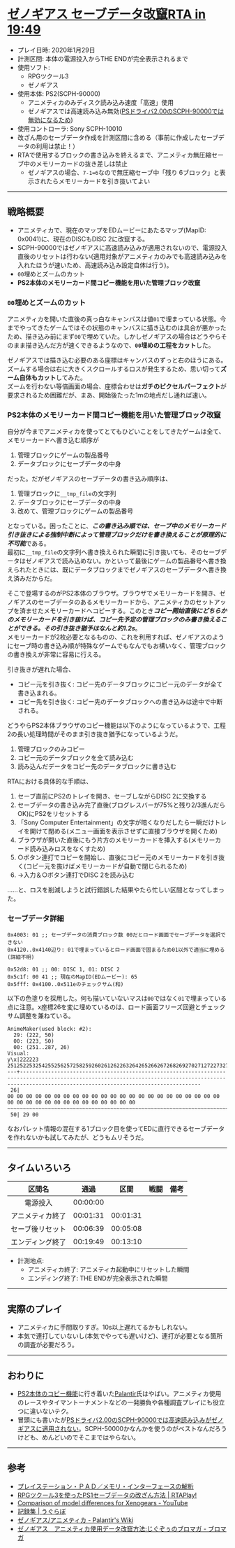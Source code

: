 # [ゼノギアス セーブデータ改竄RTA in 19:49](https://www.youtube.com/watch?v=OTb3aogFcIM)

- プレイ日時: 2020年1月29日
- 計測区間: 本体の電源投入からTHE ENDが完全表示されるまで
- 使用ソフト:
  - RPGツクール3
  - ゼノギアス
- 使用本体: PS2(SCPH-90000)
  - アニメティカのみディスク読み込み速度「高速」使用
  - ゼノギアスでは高速読み込み無効([PSドライバ2.00のSCPH-90000では無効になるため](https://www.youtube.com/watch?v=TvKFy7Wxbrk))
- 使用コントローラ: Sony SCPH-10010
- 改ざん用のセーブデータ作成を計測区間に含める（事前に作成したセーブデータの利用は禁止！）
- RTAで使用するブロックの書き込みを終えるまで、アニメティカ無圧縮セーブ中のメモリーカードの抜き差しは禁止
  - ゼノギアスの場合、`7-1=6`なので無圧縮セーブ中「残り 6ブロック」と表示されたらメモリーカードを引き抜いてよい

----

## 戦略概要

- アニメティカで、現在のマップをEDムービーにあたるマップ(MapID: 0x0041)に、現在のDISCもDISC 2に改竄する。
- SCPH-90000ではゼノギアスに高速読み込みが適用されないので、電源投入直後のリセットは行わない(適用対象がアニメティカのみでも高速読み込みを入れたほうが速いため、高速読み込み設定自体は行う)。
- `00`埋めとズームのカット
- **PS2本体のメモリーカード間コピー機能を用いた管理ブロック改竄**

### `00`埋めとズームのカット

アニメティカを開いた直後の真っ白なキャンバスは値`01`で埋まっている状態。今までやってきたゲームではその状態のキャンバスに描き込むのは具合が悪かったため、描き込み前にまず`00`で埋めていた。しかしゼノギアスの場合はどうやらそのまま描き込んだ方が速くできるようなので、**`00`埋めの工程をカット**した。

ゼノギアスでは描き込む必要のある座標はキャンバスのずっと右のほうにある。ズームする場合は右に大きくスクロールするロスが発生するため、思い切って**ズーム自体もカット**してみた。  
ズームを行わない等倍画面の場合、座標合わせは**ガチのピクセルパーフェクト**が要求されるため困難だが、まあ、開始後たった1mの地点だし通れば速い。

### PS2本体のメモリーカード間コピー機能を用いた管理ブロック改竄

自分が今までアニメティカを使ってとてもひどいことをしてきたゲームは全て、メモリーカードへ書き込む順序が
1. 管理ブロックにゲームの製品番号
2. データブロックにセーブデータの中身

だった。だがゼノギアスのセーブデータの書き込み順序は、

1. 管理ブロックに`__tmp_file`の文字列
2. データブロックにセーブデータの中身
3. 改めて、管理ブロックにゲームの製品番号

となっている。困ったことに、***この書き込み順では、セーブ中のメモリーカード引き抜きによる強制中断によって管理ブロックだけを書き換えることが原理的に不可能***である。  
最初に`__tmp_file`の文字列へ書き換えられた瞬間に引き抜いても、そのセーブデータはゼノギアスで読み込めない。かといって最後にゲームの製品番号へ書き換えられたときには、既にデータブロックまでゼノギアスのセーブデータへ書き換え済みだからだ。

そこで登場するのがPS2本体のブラウザ。ブラウザでメモリーカードを開き、ゼノギアスのセーブデータのあるメモリーカードから、アニメティカのセットアップを済ませたメモリーカードへコピーする。このとき***コピー開始直後にどちらかのメモリーカードを引き抜けば、コピー先予定の管理ブロックのみ書き換えることができる。その引き抜き猶予はなんと約1.2s***。  
メモリーカードが2枚必要となるものの、これを利用すれば、ゼノギアスのようにセーブ時の書き込み順が特殊なゲームでもなんでもお構いなく、管理ブロックの書き換えが非常に容易に行える。

引き抜きが遅れた場合、
- コピー元を引き抜く: コピー先のデータブロックにコピー元のデータが全て書き込まれる。
- コピー先を引き抜く: コピー先のデータブロックへの書き込みは途中で中断される。

どうやらPS2本体ブラウザのコピー機能は以下のようになっているようで、工程2の長い処理時間がそのまま引き抜き猶予になっているようだ。
1. 管理ブロックのみコピー
2. コピー元のデータブロックを全て読み込む
3. 読み込んだデータをコピー先のデータブロックに書き込む

RTAにおける具体的な手順は、
1. セーブ直前にPS2のトレイを開き、セーブしながらDISC 2に交換する
2. セーブデータの書き込み完了直後(ブログレスバーが75%と残り2/3進んだらOK)にPS2をリセットする
3. 「Sony Computer Entertainment」の文字が暗くなりだしたら一瞬だけトレイを開けて閉める(メニュー画面を表示させずに直接ブラウザを開くため)
4. ブラウザが開いた直後にもう片方のメモリーカードを挿入する(メモリーカード読み込みロスをなくすため)
5. ○ボタン連打でコピーを開始し、直後にコピー元のメモリーカードを引き抜く(コピー元を抜けばメモリーカードが自動で閉じられるため)
6. →入力＆○ボタン連打でDISC 2を読み込む

……と、ロスを削減しようと試行錯誤した結果やたら忙しい区間となってしまった。

### セーブデータ詳細

```
0x4003: 01 ;; セーブデータの消費ブロック数 00だとロード画面でセーブデータを選択できない
0x4120..0x4140辺り: 01で埋まっているとロード画面で固まるため01以外で適当に埋める(詳細不明)

0x52d8: 01 ;; 00: DISC 1, 01: DISC 2
0x5c1f: 00 41 ;; 現在のMapID(EDムービー): 65
0x5fff: 0x4100..0x511eのチェックサム(和)
```

以下の色塗りを採用した。何も描いていないマスは`00`ではなく`01`で埋まっている点に注意。x座標26を変に埋めているのは、ロード画面フリーズ回避とチェックサム調整を兼ねている。

```
AnimeMaker(used block: #2):
  29: (222, 50)
  00: (223, 50)
  00: (251..287, 26)
Visual:
y\x|222223                                                                                 251252253254255256257258259260261262263264265266267268269270271272273274275276277278279280281282283284285286287
---+------------------------------------------------------------------------------------------------------------------------------------------------------------------------------------------------------
 26|                                                                                        00 00 00 00 00 00 00 00 00 00 00 00 00 00 00 00 00 00 00 00 00 00 00 00 00 00 00 00 00 00 00 00 00 00 00 00 00
~~~~~~~~~~~~~~~~~~~~~~~~~~~~~~~~~~~~~~~~~~~~~~~~~~~~~~~~~~~~~~~~~~~~~~~~~~~~~~~~~~~~~~~~~~~~~~~~~~~~~~~~~~~~~~~~~~~~~~~~~~~~~~~~~~~~~~~~~~~~~~~~~~~~~~~~~~~~~~~~~~~~~~~~~~~~~~~~~~~~~~~~~~~~~~~~~~~~~~~~~~
 50| 29 00                                                                                                                                                                                                
```

なおパレット情報の混在する1ブロック目を使ってEDに直行できるセーブデータを作れないかも試してみたが、どうもムリそうだ。

----

## タイムいろいろ

|区間名|通過|区間|戦闘|備考|
|:---:|:---:|:---:|:---:|:---:|
|電源投入|00:00:00|||
|アニメティカ終了|00:01:31|00:01:31|||
|セーブ後リセット|00:06:39|00:05:08|||
|エンディング終了|00:19:49|00:13:10|||

- 計測地点:
  - アニメティカ終了: アニメティカ起動中にリセットした瞬間
  - エンディング終了: THE ENDが完全表示された瞬間

----

## 実際のプレイ

- アニメティカに手間取りすぎ。10s以上遅れてるかもしれない。
- 本気で連打していないし(本気でやっても遅いけど)、連打が必要となる箇所の調査が必要だろう。

----

## おわりに

- [PS2本体のコピー機能](http://www.palantir-k.net/palawiki/index.php?%E3%82%BC%E3%83%8E%E3%82%AE%E3%82%A2%E3%82%B9%2F%E3%82%A2%E3%83%8B%E3%83%A1%E3%83%86%E3%82%A3%E3%82%AB)に行き着いた[Palantir](https://twitter.com/Palantir_K)氏はやばい。アニメティカ使用のレースやタイマントーナメントなどの一発勝負や各種調査プレイにも役立つに違いないテク。
- 冒頭にも書いたが[PSドライバ2.00のSCPH-90000では高速読み込みがゼノギアスに適用されない](https://www.youtube.com/watch?v=TvKFy7Wxbrk)。SCPH-50000かなんかを使うのがベストなんだろうけども、めんどいのでそこまではやらない。

----

## 参考

- [プレイステーション・ＰＡＤ／メモリ・インターフェースの解析](http://kaele.com/~kashima/games/ps_jpn.txt)
- [RPGツクール3を使ったPS1セーブデータの改ざん方法 | RTAPlay!](https://rta-play.info/tool/save-glitch/)
- [Comparison of model differences for Xenogears - YouTube](https://www.youtube.com/watch?v=TvKFy7Wxbrk)
- [記録集 | うぐらぼ](http://liveug.web.fc2.com/xenogears/speedrun/records.htm)
- [ゼノギアス/アニメティカ - Palantir's Wiki](http://www.palantir-k.net/palawiki/index.php?%E3%82%BC%E3%83%8E%E3%82%AE%E3%82%A2%E3%82%B9%2F%E3%82%A2%E3%83%8B%E3%83%A1%E3%83%86%E3%82%A3%E3%82%AB)
- [ゼノギアス　アニメティカ使用データ改竄方法:じぐぞぅのブロマガ - ブロマガ](https://ch.nicovideo.jp/Jiguzoooo/blomaga/ar1849949)
